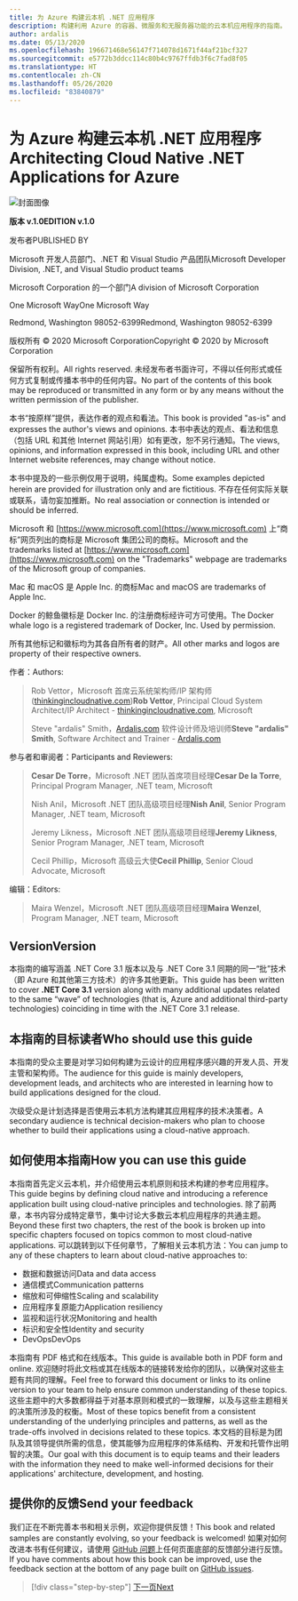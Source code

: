 ```yaml
---
title: 为 Azure 构建云本机 .NET 应用程序
description: 构建利用 Azure 的容器、微服务和无服务器功能的云本机应用程序的指南。
author: ardalis
ms.date: 05/13/2020
ms.openlocfilehash: 196671468e56147f714078d1671f44af21bcf327
ms.sourcegitcommit: e5772b3ddcc114c80b4c9767ffdb3f6c7fad8f05
ms.translationtype: HT
ms.contentlocale: zh-CN
ms.lasthandoff: 05/26/2020
ms.locfileid: "83840879"
---
```

# <a name="architecting-cloud-native-net-applications-for-azure"></a><span data-ttu-id="ec816-103">为 Azure 构建云本机 .NET 应用程序</span><span class="sxs-lookup"><span data-stu-id="ec816-103">Architecting Cloud Native .NET Applications for Azure</span></span>

![封面图像](./media/cover.png)

<span data-ttu-id="ec816-105">**版本 v.1.0**</span><span class="sxs-lookup"><span data-stu-id="ec816-105">**EDITION v.1.0**</span></span>

<span data-ttu-id="ec816-106">发布者</span><span class="sxs-lookup"><span data-stu-id="ec816-106">PUBLISHED BY</span></span>

<span data-ttu-id="ec816-107">Microsoft 开发人员部门、.NET 和 Visual Studio 产品团队</span><span class="sxs-lookup"><span data-stu-id="ec816-107">Microsoft Developer Division, .NET, and Visual Studio product teams</span></span>

<span data-ttu-id="ec816-108">Microsoft Corporation 的一个部门</span><span class="sxs-lookup"><span data-stu-id="ec816-108">A division of Microsoft Corporation</span></span>

<span data-ttu-id="ec816-109">One Microsoft Way</span><span class="sxs-lookup"><span data-stu-id="ec816-109">One Microsoft Way</span></span>

<span data-ttu-id="ec816-110">Redmond, Washington 98052-6399</span><span class="sxs-lookup"><span data-stu-id="ec816-110">Redmond, Washington 98052-6399</span></span>

<span data-ttu-id="ec816-111">版权所有 &copy; 2020 Microsoft Corporation</span><span class="sxs-lookup"><span data-stu-id="ec816-111">Copyright &copy; 2020 by Microsoft Corporation</span></span>

<span data-ttu-id="ec816-112">保留所有权利。</span><span class="sxs-lookup"><span data-stu-id="ec816-112">All rights reserved.</span></span> <span data-ttu-id="ec816-113">未经发布者书面许可，不得以任何形式或任何方式复制或传播本书中的任何内容。</span><span class="sxs-lookup"><span data-stu-id="ec816-113">No part of the contents of this book may be reproduced or transmitted in any form or by any means without the written permission of the publisher.</span></span>

<span data-ttu-id="ec816-114">本书“按原样”提供，表达作者的观点和看法。</span><span class="sxs-lookup"><span data-stu-id="ec816-114">This book is provided "as-is" and expresses the author's views and opinions.</span></span> <span data-ttu-id="ec816-115">本书中表达的观点、看法和信息（包括 URL 和其他 Internet 网站引用）如有更改，恕不另行通知。</span><span class="sxs-lookup"><span data-stu-id="ec816-115">The views, opinions, and information expressed in this book, including URL and other Internet website references, may change without notice.</span></span>

<span data-ttu-id="ec816-116">本书中提及的一些示例仅用于说明，纯属虚构。</span><span class="sxs-lookup"><span data-stu-id="ec816-116">Some examples depicted herein are provided for illustration only and are fictitious.</span></span> <span data-ttu-id="ec816-117">不存在任何实际关联或联系，请勿妄加推断。</span><span class="sxs-lookup"><span data-stu-id="ec816-117">No real association or connection is intended or should be inferred.</span></span>

<span data-ttu-id="ec816-118">Microsoft 和 [https://www.microsoft.com](https://www.microsoft.com) 上“商标”网页列出的商标是 Microsoft 集团公司的商标。</span><span class="sxs-lookup"><span data-stu-id="ec816-118">Microsoft and the trademarks listed at [https://www.microsoft.com](https://www.microsoft.com) on the "Trademarks" webpage are trademarks of the Microsoft group of companies.</span></span>

<span data-ttu-id="ec816-119">Mac 和 macOS 是 Apple Inc. 的商标</span><span class="sxs-lookup"><span data-stu-id="ec816-119">Mac and macOS are trademarks of Apple Inc.</span></span>

<span data-ttu-id="ec816-120">Docker 的鲸鱼徽标是 Docker Inc. 的注册商标经许可方可使用。</span><span class="sxs-lookup"><span data-stu-id="ec816-120">The Docker whale logo is a registered trademark of Docker, Inc. Used by permission.</span></span>

<span data-ttu-id="ec816-121">所有其他标记和徽标均为其各自所有者的财产。</span><span class="sxs-lookup"><span data-stu-id="ec816-121">All other marks and logos are property of their respective owners.</span></span>

<span data-ttu-id="ec816-122">作者：</span><span class="sxs-lookup"><span data-stu-id="ec816-122">Authors:</span></span>

> <span data-ttu-id="ec816-123">Rob Vettor，Microsoft 首席云系统架构师/IP 架构师 ([thinkingincloudnative.com](http://thinkingincloudnative.com/about/))</span><span class="sxs-lookup"><span data-stu-id="ec816-123">**Rob Vettor**, Principal Cloud System Architect/IP Architect - [thinkingincloudnative.com](http://thinkingincloudnative.com/about/), Microsoft</span></span>
>
> <span data-ttu-id="ec816-124">Steve "ardalis" Smith，[Ardalis.com](https://ardalis.com) 软件设计师及培训师</span><span class="sxs-lookup"><span data-stu-id="ec816-124">**Steve "ardalis" Smith**, Software Architect and Trainer - [Ardalis.com](https://ardalis.com)</span></span>

<span data-ttu-id="ec816-125">参与者和审阅者：</span><span class="sxs-lookup"><span data-stu-id="ec816-125">Participants and Reviewers:</span></span>

> <span data-ttu-id="ec816-126">**Cesar De Torre**，Microsoft .NET 团队首席项目经理</span><span class="sxs-lookup"><span data-stu-id="ec816-126">**Cesar De la Torre**, Principal Program Manager, .NET team, Microsoft</span></span>
>
> <span data-ttu-id="ec816-127">Nish Anil，Microsoft .NET 团队高级项目经理</span><span class="sxs-lookup"><span data-stu-id="ec816-127">**Nish Anil**, Senior Program Manager, .NET team, Microsoft</span></span>
>
> <span data-ttu-id="ec816-128">Jeremy Likness，Microsoft .NET 团队高级项目经理</span><span class="sxs-lookup"><span data-stu-id="ec816-128">**Jeremy Likness**, Senior Program Manager, .NET team, Microsoft</span></span>
>
> <span data-ttu-id="ec816-129">Cecil Phillip，Microsoft 高级云大使</span><span class="sxs-lookup"><span data-stu-id="ec816-129">**Cecil Phillip**, Senior Cloud Advocate, Microsoft</span></span>

<span data-ttu-id="ec816-130">编辑：</span><span class="sxs-lookup"><span data-stu-id="ec816-130">Editors:</span></span>

> <span data-ttu-id="ec816-131">Maira Wenzel，Microsoft .NET 团队高级项目经理</span><span class="sxs-lookup"><span data-stu-id="ec816-131">**Maira Wenzel**, Program Manager, .NET team, Microsoft</span></span>

## <a name="version"></a><span data-ttu-id="ec816-132">Version</span><span class="sxs-lookup"><span data-stu-id="ec816-132">Version</span></span>

<span data-ttu-id="ec816-133">本指南的编写涵盖 .NET Core 3.1 版本以及与 .NET Core 3.1 同期的同一“批”技术（即 Azure 和其他第三方技术）的许多其他更新。</span><span class="sxs-lookup"><span data-stu-id="ec816-133">This guide has been written to cover **.NET Core 3.1** version along with many additional updates related to the same “wave” of technologies (that is, Azure and additional third-party technologies) coinciding in time with the .NET Core 3.1 release.</span></span>

## <a name="who-should-use-this-guide"></a><span data-ttu-id="ec816-134">本指南的目标读者</span><span class="sxs-lookup"><span data-stu-id="ec816-134">Who should use this guide</span></span>

<span data-ttu-id="ec816-135">本指南的受众主要是对学习如何构建为云设计的应用程序感兴趣的开发人员、开发主管和架构师。</span><span class="sxs-lookup"><span data-stu-id="ec816-135">The audience for this guide is mainly developers, development leads, and architects who are interested in learning how to build applications designed for the cloud.</span></span>

<span data-ttu-id="ec816-136">次级受众是计划选择是否使用云本机方法构建其应用程序的技术决策者。</span><span class="sxs-lookup"><span data-stu-id="ec816-136">A secondary audience is technical decision-makers who plan to choose whether to build their applications using a cloud-native approach.</span></span>

## <a name="how-you-can-use-this-guide"></a><span data-ttu-id="ec816-137">如何使用本指南</span><span class="sxs-lookup"><span data-stu-id="ec816-137">How you can use this guide</span></span>

<span data-ttu-id="ec816-138">本指南首先定义云本机，并介绍使用云本机原则和技术构建的参考应用程序。</span><span class="sxs-lookup"><span data-stu-id="ec816-138">This guide begins by defining cloud native and introducing a reference application built using cloud-native principles and technologies.</span></span> <span data-ttu-id="ec816-139">除了前两章，本书内容分成特定章节，集中讨论大多数云本机应用程序的共通主题。</span><span class="sxs-lookup"><span data-stu-id="ec816-139">Beyond these first two chapters, the rest of the book is broken up into specific chapters focused on topics common to most cloud-native applications.</span></span> <span data-ttu-id="ec816-140">可以跳转到以下任何章节，了解相关云本机方法：</span><span class="sxs-lookup"><span data-stu-id="ec816-140">You can jump to any of these chapters to learn about cloud-native approaches to:</span></span>

- <span data-ttu-id="ec816-141">数据和数据访问</span><span class="sxs-lookup"><span data-stu-id="ec816-141">Data and data access</span></span>
- <span data-ttu-id="ec816-142">通信模式</span><span class="sxs-lookup"><span data-stu-id="ec816-142">Communication patterns</span></span>
- <span data-ttu-id="ec816-143">缩放和可伸缩性</span><span class="sxs-lookup"><span data-stu-id="ec816-143">Scaling and scalability</span></span>
- <span data-ttu-id="ec816-144">应用程序复原能力</span><span class="sxs-lookup"><span data-stu-id="ec816-144">Application resiliency</span></span>
- <span data-ttu-id="ec816-145">监视和运行状况</span><span class="sxs-lookup"><span data-stu-id="ec816-145">Monitoring and health</span></span>
- <span data-ttu-id="ec816-146">标识和安全性</span><span class="sxs-lookup"><span data-stu-id="ec816-146">Identity and security</span></span>
- <span data-ttu-id="ec816-147">DevOps</span><span class="sxs-lookup"><span data-stu-id="ec816-147">DevOps</span></span>

<span data-ttu-id="ec816-148">本指南有 PDF 格式和在线版本。</span><span class="sxs-lookup"><span data-stu-id="ec816-148">This guide is available both in PDF form and online.</span></span> <span data-ttu-id="ec816-149">欢迎随时将此文档或其在线版本的链接转发给你的团队，以确保对这些主题有共同的理解。</span><span class="sxs-lookup"><span data-stu-id="ec816-149">Feel free to forward this document or links to its online version to your team to help ensure common understanding of these topics.</span></span> <span data-ttu-id="ec816-150">这些主题中的大多数都得益于对基本原则和模式的一致理解，以及与这些主题相关的决策所涉及的权衡。</span><span class="sxs-lookup"><span data-stu-id="ec816-150">Most of these topics benefit from a consistent understanding of the underlying principles and patterns, as well as the trade-offs involved in decisions related to these topics.</span></span> <span data-ttu-id="ec816-151">本文档的目标是为团队及其领导提供所需的信息，使其能够为应用程序的体系结构、开发和托管作出明智的决策。</span><span class="sxs-lookup"><span data-stu-id="ec816-151">Our goal with this document is to equip teams and their leaders with the information they need to make well-informed decisions for their applications' architecture, development, and hosting.</span></span>

## <a name="send-your-feedback"></a><span data-ttu-id="ec816-152">提供你的反馈</span><span class="sxs-lookup"><span data-stu-id="ec816-152">Send your feedback</span></span>

<span data-ttu-id="ec816-153">我们正在不断完善本书和相关示例，欢迎你提供反馈！</span><span class="sxs-lookup"><span data-stu-id="ec816-153">This book and related samples are constantly evolving, so your feedback is welcomed!</span></span> <span data-ttu-id="ec816-154">如果对如何改进本书有任何建议，请使用 [GitHub 问题](https://github.com/dotnet/docs/issues)上任何页面底部的反馈部分进行反馈。</span><span class="sxs-lookup"><span data-stu-id="ec816-154">If you have comments about how this book can be improved, use the feedback section at the bottom of any page built on [GitHub issues](https://github.com/dotnet/docs/issues).</span></span>

>[!div class="step-by-step"]
>[<span data-ttu-id="ec816-155">下一页</span><span class="sxs-lookup"><span data-stu-id="ec816-155">Next</span></span>](introduction.md)
